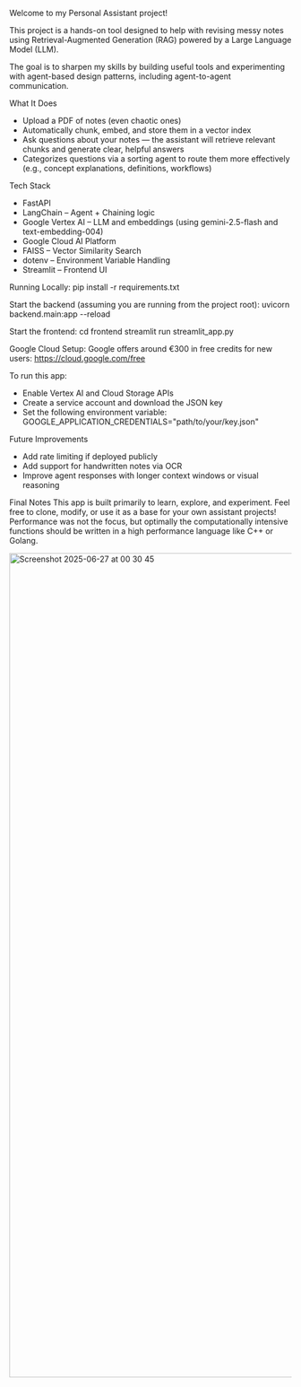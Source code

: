 Welcome to my Personal Assistant project!

This project is a hands-on tool designed to help with revising messy notes using Retrieval-Augmented Generation (RAG) powered by a Large Language Model (LLM).

The goal is to sharpen my skills by building useful tools and experimenting with agent-based design patterns, including agent-to-agent communication.

What It Does
- Upload a PDF of notes (even chaotic ones)
- Automatically chunk, embed, and store them in a vector index
- Ask questions about your notes — the assistant will retrieve relevant chunks and generate clear, helpful answers
- Categorizes questions via a sorting agent to route them more effectively (e.g., concept explanations, definitions, workflows)
 

Tech Stack 
- FastAPI
- LangChain – Agent + Chaining logic
- Google Vertex AI – LLM and embeddings (using gemini-2.5-flash and text-embedding-004)
- Google Cloud AI Platform
- FAISS – Vector Similarity Search
- dotenv – Environment Variable Handling
- Streamlit – Frontend UI

Running Locally:
pip install -r requirements.txt

Start the backend (assuming you are running from the project root):
uvicorn backend.main:app --reload

Start the frontend:
cd frontend
streamlit run streamlit_app.py

Google Cloud Setup:
Google offers around €300 in free credits for new users:
https://cloud.google.com/free


To run this app:
- Enable Vertex AI and Cloud Storage APIs
- Create a service account and download the JSON key
- Set the following environment variable: GOOGLE_APPLICATION_CREDENTIALS="path/to/your/key.json"


Future Improvements
- Add rate limiting if deployed publicly
- Add support for handwritten notes via OCR
- Improve agent responses with longer context windows or visual reasoning


Final Notes
This app is built primarily to learn, explore, and experiment.
Feel free to clone, modify, or use it as a base for your own assistant projects!
Performance was not the focus, but optimally the computationally intensive functions should be written in a high performance language like C++ or Golang.



<img width="1470" alt="Screenshot 2025-06-27 at 00 30 45" src="https://github.com/user-attachments/assets/3a541401-e74e-4e31-af48-69b8e15ef4c6" />

